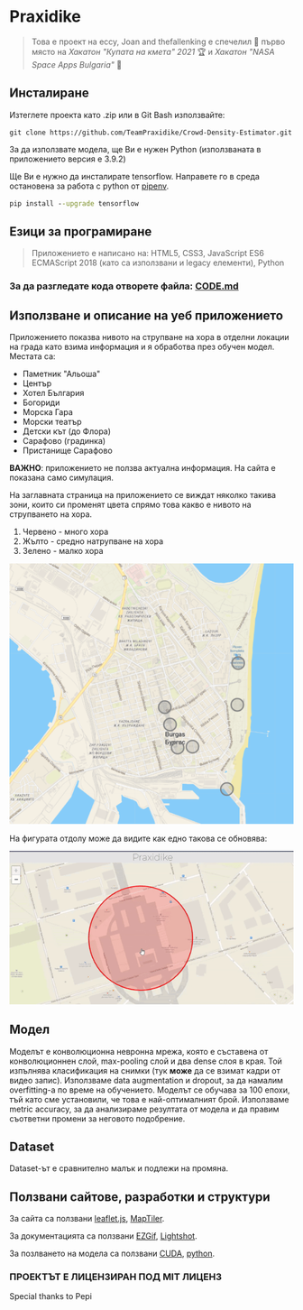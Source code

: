# Praxidike

> Това е проект на eccy, Joan and thefallenking е спечелил 🥇 първо място на _Хакатон "Купата на кмета" 2021_ 🏆 и _Хакатон "NASA Space Apps Bulgaria"_ 🚀
## Инсталиране

Изтеглете проекта като .zip или в Git Bash използвайте:

```git
git clone https://github.com/TeamPraxidike/Crowd-Density-Estimator.git
```

За да използвате модела, ще Ви е нужен Python (използваната в приложението версия е 3.9.2)

Ще Ви е нужно да инсталирате tensorflow. Направете го в среда остановена за работа с python от [pipenv](https://pypi.org/project/pipenv/).

```cmd
pip install --upgrade tensorflow
```

## Езици за програмиране

> Приложението е написано на: HTML5, CSS3, JavaScript ES6 ECMAScript 2018 (като са използвани и legacy елементи), Python

### За да разгледате кода отворете файла: [CODE.md](./CODE.md)

## Използване и описание на уеб приложението

Приложението показва нивото на струпване на хора в отделни локации на града като взима информация и я обработва през обучен модел. Местата са:

- Паметник "Альоша"
- Център
- Хотел България
- Богориди
- Морска Гара
- Морски театър
- Детски кът (до Флора)
- Сарафово (градинка)
- Пристанище Сарафово

**ВАЖНО**: приложението не ползва актуална информация. На сайта е показана само симулация.

На заглавната страница на приложението се виждат няколко такива зони, които си променят цвета спрямо това какво е нивото на струпването на хора.

1. Червено - много хора
2. Жълто - средно натрупване на хора
3. Зелено - малко хора

![photo of the website](./images/readme_site.png)

На фигурата отдолу може да видите как едно такова се обновява: 

![GIF that shows how a circle updates](./images/readme_usage.gif)

## Модел

Моделът е конволюционна невронна мрежа, която е съставена от конволюционнен слой, max-pooling слой и два dense слоя в края. Той изпълнява класификация на снимки (тук **може** да се взимат кадри от видео запис). Използваме data augmentation и dropout, за да намалим overfitting-а по време на обучението. Моделът се обучава за 100 епохи, тъй като сме установили, че това е най-оптималният брой. Използваме metric accuracy, за да анализираме резултата от модела и да правим съответни промени за неговото подобрение.

## Dataset

Dataset-ът е сравнително малък и подлежи на промяна.

## Ползвани сайтове, разработки и структури

За сайта са ползвани [leaflet.js](https://leafletjs.com/), [MapTiler](https://www.maptiler.com/).

За документацията са ползвани [EZGif](https://ezgif.com/), [Lightshot](https://app.prntscr.com/en/index.html).

За позлването на модела са ползвани [CUDA](https://en.wikipedia.org/wiki/CUDA), [python](https://www.python.org/).

### ПРОЕКТЪТ Е ЛИЦЕНЗИРАН ПОД MIT ЛИЦЕНЗ

Special thanks to Pepi
